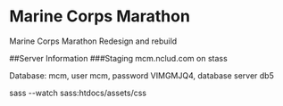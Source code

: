 # Marine Corps Marathon
Marine Corps Marathon Redesign and rebuild

##Server Information
###Staging
mcm.nclud.com on stass

Database: mcm, user mcm, password VIMGMJQ4, database server db5

sass --watch sass:htdocs/assets/css